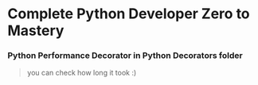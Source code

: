 # Complete Python Developer Zero to Mastery

### Python Performance Decorator in Python Decorators folder

> you can check how long it took :)

